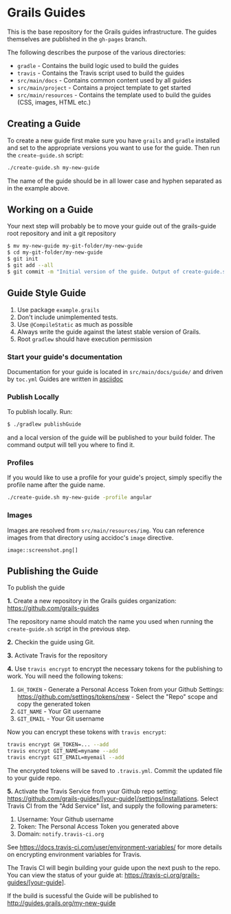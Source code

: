 # Grails Guides

This is the base repository for the Grails guides infrastructure. The guides themselves are published in the `gh-pages` branch.

The following describes the purpose of the various directories:

* `gradle` - Contains the build logic used to build the guides
* `travis` - Contains the Travis script used to build the guides
* `src/main/docs` - Contains common content used by all guides
* `src/main/project` - Contains a project template to get started
* `src/main/resources` - Contains the template used to build the guides (CSS, images, HTML etc.)

## Creating a Guide

To create a new guide first make sure you have `grails` and `gradle` installed and set to the appropriate versions you want to use for the guide. Then run the `create-guide.sh` script:

```bash
./create-guide.sh my-new-guide
```

The name of the guide should be in all lower case and hyphen separated as in the example above.

## Working on a Guide

Your next step will probably be to move your guide out of the grails-guide root repository and init a git repository

```bash
$ mv my-new-guide my-git-folder/my-new-guide
$ cd my-git-folder/my-new-guide
$ git init
$ git add --all
$ git commit -m "Initial version of the guide. Output of create-guide.sh script"
```

## Guide Style Guide

1. Use package `example.grails`
2. Don't include unimplemented tests.
3. Use `@CompileStatic` as much as possible
4. Always write the guide against the latest stable version of Grails.
5. Root `gradlew` should have execution permission

### Start your guide's documentation

Documentation for your guide is located in `src/main/docs/guide/` and driven by `toc.yml`
Guides are written in [asciidoc](http://asciidoctor.org/docs/asciidoc-syntax-quick-reference/)

### Publish Locally

To publish locally. Run: 

```bash
$ ./gradlew publishGuide
```

and a local version of the guide will be published to your build folder. The command output will tell you where to find it. 

### Profiles

If you would like to use a profile for your guide's project, simply specifiy the profile name after the guide name.

```bash
./create-guide.sh my-new-guide -profile angular
```

### Images

Images are resolved from `src/main/resources/img`. You can reference images
from that directory using accidoc's `image` directive.

```asciidoc
image::screenshot.png[]
```

## Publishing the Guide

To publish the guide 

**1.** Create a new repository in the Grails guides organization: https://github.com/grails-guides

The repository name should match the name you used when running the `create-guide.sh` script in the previous step.

**2.** Checkin the guide using Git. 

**3.** Activate Travis for the repository 

**4.** Use `travis encrypt` to encrypt the necessary tokens for the publishing to work. You will need the following tokens:

1. `GH_TOKEN` - Generate a Personal Access Token from your Github Settings: https://github.com/settings/tokens/new - Select the "Repo" scope and copy the generated token
2. `GIT_NAME` - Your Git username
3. `GIT_EMAIL` - Your Git username

Now you can encrypt these tokens with `travis encrypt`:

```bash
travis encrypt GH_TOKEN=... --add
travis encrypt GIT_NAME=myname --add
travis encrypt GIT_EMAIL=myemail --add
``` 

The encrypted tokens will be saved to `.travis.yml`. Commit the updated file to your guide repo.

**5.** Activate the Travis Service from your Github repo setting: https://github.com/grails-guides/[your-guide]/settings/installations. Select Travis CI from the "Add Service" list, and supply the following parameters:

1. Username: Your Github username
2. Token: The Personal Access Token you generated above
3. Domain: `notify.travis-ci.org`

See https://docs.travis-ci.com/user/environment-variables/ for more details on encrypting environment variables for Travis.

The Travis CI will begin building your guide upon the next push to the repo. You can view the status of your guide at: https://travis-ci.org/grails-guides/[your-guide].

If the build is sucessful the Guide will be published to http://guides.grails.org/my-new-guide 
